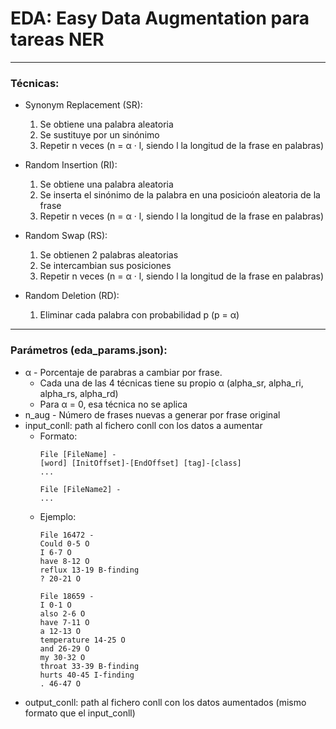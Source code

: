 # EDA: Easy Data Augmentation para tareas NER

***

### Técnicas:

* Synonym Replacement (SR):
  1. Se obtiene una palabra aleatoria
  2. Se sustituye por un sinónimo
  3. Repetir n veces (n = α · l, siendo l la longitud de la frase en palabras)


* Random Insertion (RI):
  1. Se obtiene una palabra aleatoria
  2. Se inserta el sinónimo de la palabra en una posicioón aleatoria de la frase
  3. Repetir n veces (n = α · l, siendo l la longitud de la frase en palabras)

* Random Swap (RS):
  1. Se obtienen 2 palabras aleatorias
  2. Se intercambian sus posiciones
  3. Repetir n veces (n = α · l, siendo l la longitud de la frase en palabras)

* Random Deletion (RD):
  1. Eliminar cada palabra con probabilidad p (p = α)

---

### Parámetros (eda_params.json):

* α - Porcentaje de parabras a cambiar por frase.
  * Cada una de las 4 técnicas tiene su propio α (alpha_sr, alpha_ri, alpha_rs, alpha_rd)
  * Para α = 0, esa técnica no se aplica
* n_aug - Número de frases nuevas a generar por frase original
* input_conll: path al fichero conll con los datos a aumentar
  - Formato:
    ```
    File [FileName] -
    [word] [InitOffset]-[EndOffset] [tag]-[class]
    ...
    
    File [FileName2] -
    ...
    ```
   - Ejemplo:
      ```
      File 16472 -    
      Could 0-5 O    
      I 6-7 O    
      have 8-12 O    
      reflux 13-19 B-finding    
      ? 20-21 O    

      File 18659 -    
      I 0-1 O    
      also 2-6 O    
      have 7-11 O    
      a 12-13 O    
      temperature 14-25 O    
      and 26-29 O    
      my 30-32 O    
      throat 33-39 B-finding
      hurts 40-45 I-finding
      . 46-47 O
      ```
* output_conll: path al fichero conll con los datos aumentados (mismo formato que el input_conll)

 

